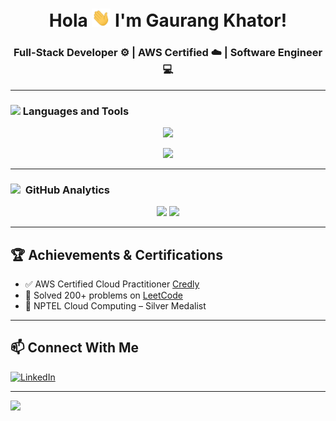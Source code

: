 <h1 align="center">Hola <img src="https://raw.githubusercontent.com/ABSphreak/ABSphreak/master/gifs/Hi.gif" width="30"> I'm Gaurang Khator!</h1>


<h3 align="center">Full-Stack Developer ⚙️ | AWS Certified ☁️ | Software Engineer 💻</h3>

---

<h3 align="left"><img src="https://media.giphy.com/media/WUlplcMpOCEmTGBtBW/giphy.gif" width="50"> Languages and Tools</h3>

<p align="center">
  <img src="https://skillicons.dev/icons?i=python,cpp,html,css,js,react,nodejs" />
</p>
<p align="center">
  <img src="https://skillicons.dev/icons?i=mongodb,mysql,aws,vercel,git,github,postman" />
</p>
<!-- <p align="center">
  <img src="https://skillicons.dev/icons?i=numpy,pandas,scikit-learn,matplotlib,streamlit" />
</p> -->

---

<h3><img src="https://media.giphy.com/media/iY8CRBdQXODJSCERIr/giphy.gif" width="30">&nbsp; GitHub Analytics</h3>
<p align="center">
    <img height="200em" src="https://github-readme-streak-stats-eight.vercel.app/?user=Gaurang-Khator&theme=gruvbox&hide_border=false" />
    <img height="200em" src="https://github-readme-stats.vercel.app/api/top-langs/?username=Gaurang-Khator&layout=donut&theme=gruvbox&cache_seconds=1800&include_all_commits=true" />
</p>

---

## 🏆 Achievements & Certifications
 
- ✅ AWS Certified Cloud Practitioner [Credly](https://www.credly.com/users/gaurang_khator)
- 🧠 Solved 200+ problems on [LeetCode](https://leetcode.com/u/gaurang_khator/)  
- 🥈 NPTEL Cloud Computing – Silver Medalist

---

## 📫 Connect With Me

[![LinkedIn](https://img.shields.io/badge/LinkedIn-%230077B5.svg?logo=linkedin&logoColor=white&style=for-the-badge)](https://linkedin.com/in/gaurang2201)  

---

[![](https://visitcount.itsvg.in/api?id=ayushvishnoipro&icon=4&color=6)](https://visitcount.itsvg.in)

<!-- Proudly created with GPRM ( https://gprm.itsvg.in ) -->
